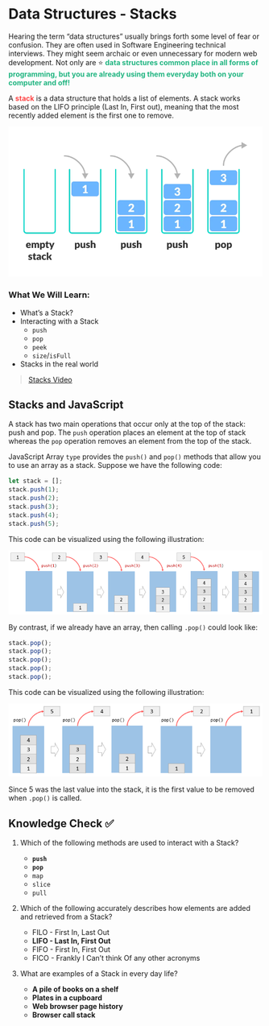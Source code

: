# Data Structures - Stacks
Hearing the term “data structures” usually brings forth some level of fear or confusion. They are often used  in Software Engineering technical interviews. They might seem archaic or even unnecessary for modern web development. Not only are ⭐️ <span style = "color: #21B581">**data structures common place in all forms of programming, but you are already using them everyday both on your computer and off!**</span>

A <span style = "color: #FE4646">**stack**</span> is a data structure that holds a list of elements. A stack works based on the LIFO principle (Last In, First out), meaning that the most recently added element is the first one to remove. 

![Stack Example](./assets/2.Stack.webp)

### What We Will Learn:
- What’s a Stack?
- Interacting with a Stack
    - `push`
    - `pop`
    - `peek`
    - `size`/`isFull`
- Stacks in the real world

>[Stacks Video](https://www.loom.com/share/8b8c595262224251a372db64d5df84f7)

## Stacks and JavaScript

A stack has two main operations that occur only at the top of the stack: push and pop. The `push` operation places an element at the top of stack whereas the `pop` operation removes an element from the top of the stack.

JavaScript Array `type` provides the `push()` and `pop()` methods that allow you to use an array as a stack. Suppose we have the following code:

```javascript
let stack = [];
stack.push(1);
stack.push(2);
stack.push(3);
stack.push(4);
stack.push(5);
```

This code can be visualized using the following illustration:

![Push onto a stack](./assets/2.StackPush.png)

By contrast, if we already have an array, then calling `.pop()` could look like:

```javascript
stack.pop();
stack.pop();
stack.pop();
stack.pop();
stack.pop();
```

This code can be visualized using the following illustration:

![Stack pop](./assets/2.StackPop.png)

Since 5 was the last value into the stack, it is the first value to be removed when `.pop()` is called.

## Knowledge Check ✅

1. Which of the following methods are used to interact with a Stack?
    - **`push`**
    - **`pop`**
    - `map`
    - `slice`
    - `pull`

2. Which of the following accurately describes how elements are added and retrieved from a Stack?
    - FILO - First In, Last Out
    - **LIFO - Last In, First Out**
    - FIFO - First In, First Out
    - FICO - Frankly I Can’t think Of any other acronyms

3. What are examples of a Stack in every day life?
    - **A pile of books on a shelf**
    - **Plates in a cupboard**
    - **Web browser page history**
    - **Browser call stack**